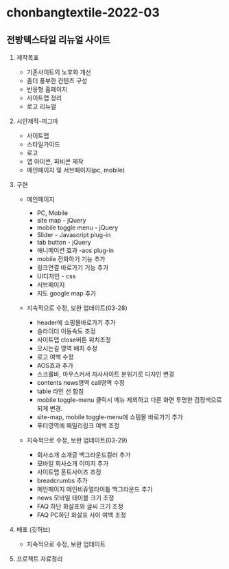 # chonbangtextile-2022-03
## 전방텍스타일 리뉴얼 사이트
1. 제작목표
    - 기존사이트의 노후화 개선
    - 좀더 풍부한 컨텐츠 구성
    - 반응형 홈페이지
    - 사이트맵 정리
    - 로고 리뉴얼

2. 시안제작-피그마
    - 사이트맵
    - 스타일가이드
    - 로고
    - 앱 아이콘, 파비콘 제작
    - 메인페이지 및 서브페이지(pc, mobile)

3. 구현
    - 메인페이지
        - PC, Mobile
        - site map - jQuery
        - mobile toggle menu - jQuery
        - Slider - Javascript plug-in
        - tab button - jQuery
        - 애니메이션 효과 -aos plug-in
        - mobile 전화하기 기능 추가
        - 링크연결 바로가기 기능 추가
        - UI디자인 - css
        - 서브페이지
        - 지도 google map 추가

    - 지속적으로 수정, 보완 업데이트(03-28)       
        - header에 쇼핑몰바로가기 추가
        - 슬라이더 이동속도 조정
        - 사이트맵 close버튼 위치조정
        - 오시는길 영역 배치 수정
        - 로고 여백 수정
        - AOS효과 추가
        - 스크롤바, 마우스커서 자사사이트 분위기로 디자인 변경
        - contents news영역 call영역 수정
        - table 라인 선 합침
        - mobile toggle-menu 클릭시 메뉴 제외하고 다른 화면 투명한 검정색으로 되게 변경.
        - site-map, mobile toggle-menu에 쇼핑몰 바로가기 추가
        - 푸터영역에 패밀리링크 여백 조정

    - 지속적으로 수정, 보완 업데이트(03-29)
        - 회사소개 소개글 백그라운드컬러 추가
        - 모바일 회사소개 이미지 추가
        - 사이트맵 폰트사이즈 조정
        - breadcrumbs 추가
        - 메인페이지 메인비쥬얼타이틀 백그라운드 추가
        - news 모바일 테이블 크기 조정
        - FAQ 하단 화살표와 글씨 크기 조정
        - FAQ PC하단 화살표 사이 여백 조정


    

4. 배포 (깃허브)
    - 지속적으로 수정, 보완 업데이트

5. 프로젝트 자료정리
